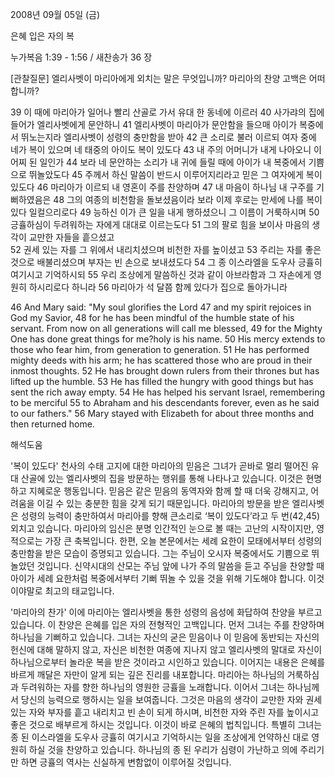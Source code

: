 2008년 09월 05일 (금)

은혜 입은 자의 복



누가복음 1:39 - 1:56 / 새찬송가 36 장


[관찰질문]
엘리사벳이 마리아에게 외치는 말은 무엇입니까? 
마리아의 찬양 고백은 어떠합니까? 

39 이 때에 마리아가 일어나 빨리 산골로 가서 유대 한 동네에 이르러 
40 사가랴의 집에 들어가 엘리사벳에게 문안하니 
41 엘리사벳이 마리아가 문안함을 들으매 아이가 복중에서 뛰노는지라 엘리사벳이 성령의 충만함을 받아 
42 큰 소리로 불러 이르되 여자 중에 네가 복이 있으며 네 태중의 아이도 복이 있도다 
43 내 주의 어머니가 내게 나아오니 이 어찌 된 일인가 
44 보라 네 문안하는 소리가 내 귀에 들릴 때에 아이가 내 복중에서 기쁨으로 뛰놀았도다 
45 주께서 하신 말씀이 반드시 이루어지리라고 믿은 그 여자에게 복이 있도다 
46 마리아가 이르되 내 영혼이 주를 찬양하며 
47 내 마음이 하나님 내 구주를 기뻐하였음은 
48 그의 여종의 비천함을 돌보셨음이라 보라 이제 후로는 만세에 나를 복이 있다 일컬으리로다 
49 능하신 이가 큰 일을 내게 행하셨으니 그 이름이 거룩하시며 
50 긍휼하심이 두려워하는 자에게 대대로 이르는도다 
51 그의 팔로 힘을 보이사 마음의 생각이 교만한 자들을 흩으셨고  
52 권세 있는 자를 그 위에서 내리치셨으며 비천한 자를 높이셨고 
53 주리는 자를 좋은 것으로 배불리셨으며 부자는 빈 손으로 보내셨도다 
54 그 종 이스라엘을 도우사 긍휼히 여기시고 기억하시되 
55 우리 조상에게 말씀하신 것과 같이 아브라함과 그 자손에게 영원히 하시리로다 하니라 
56 마리아가 석 달쯤 함께 있다가 집으로 돌아가니라 

46 And Mary said: "My soul glorifies the Lord 
47 and my spirit rejoices in God my Savior, 
48 for he has been mindful of the humble state of his servant. From now on all generations will call me blessed, 
49 for the Mighty One has done great things for me?holy is his name. 
50 His mercy extends to those who fear him, from generation to generation. 
51 He has performed mighty deeds with his arm; he has scattered those who are proud in their inmost thoughts. 
52 He has brought down rulers from their thrones but has lifted up the humble. 
53 He has filled the hungry with good things but has sent the rich away empty. 
54 He has helped his servant Israel, remembering to be merciful 
55 to Abraham and his descendants forever, even as he said to our fathers." 
56 Mary stayed with Elizabeth for about three months and then returned home.

해석도움





'복이 있도다'
 천사의 수태 고지에 대한 마리아의 믿음은 그녀가 곧바로 멀리 떨어진 유대 산골에 있는 엘리사벳의 집을 방문하는 행위를 통해 나타나고 있습니다. 이것은 현명하고 지혜로운 행동입니다. 믿음은 같은 믿음의 동역자와 함께 할 때 더욱 강해지고, 어려움을 이길 수 있는 충분한 힘을 갖게 되기 때문입니다. 마리아의 방문을 받은 엘리사벳은 성령의 능력이 충만하여서 마리아를 향해 큰소리로 ‘복이 있도다’라고 두 번(42,45) 외치고 있습니다. 마리아의 임신은 분명 인간적인 눈으로 볼 때는 고난의 시작이지만, 영적으로는 가장 큰 축복입니다. 한편, 오늘 본문에서는 세례 요한이 모태에서부터 성령의 충만함을 받은 모습이 증명되고 있습니다. 그는 주님이 오시자 복중에서도 기쁨으로 뛰놀았던 것입니다. 신약시대의 산모는 주님 앞에 나가 주의 말씀을 듣고 주님을 찬양할 때 아이가 세례 요한처럼 복중에서부터 기뻐 뛰놀 수 있을 것을 위해 기도해야 합니다. 이것이야말로 최고의 태교입니다. 

'마리아의 찬가'
 이에 마리아는 엘리사벳을 통한 성령의 음성에 화답하여 찬양을 부르고 있습니다. 이 찬양은 은혜를 입은 자의 전형적인 고백입니다. 먼저 그녀는 주를 찬양하며 하나님을 기뻐하고 있습니다. 그녀는 자신의 굳은 믿음이나 이 믿음에 동반되는 자신의 헌신에 대해 말하지 않고, 자신은 비천한 여종에 지나지 않고 엘리사벳의 말대로 자신이 하나님으로부터 놀라운 복을 받은 것이라고 시인하고 있습니다. 이어지는 내용은 은혜를 바르게 깨달은 자만이 알게 되는 깊은 진리를 내포합니다. 마리아는 하나님의 거룩하심과 두려워하는 자를 향한 하나님의 영원한 긍휼을 노래합니다. 이어서 그녀는 하나님께서 당신의 능력으로 행하시는 일을 보여줍니다. 그것은 마음의 생각이 교만한 자와 권세 있는 자와 부자를 흩고 내리치고 빈 손이 되게 하시며, 비천한 자와 주린 자를 높이시고 좋은 것으로 배부르게 하시는 것입니다. 이것이 바로 은혜의 법칙입니다. 특별히 그녀는 종 된 이스라엘을 도우사 긍휼히 여기시고 기억하시는 일을 조상에게 언약하신 대로 영원히 하실 것을 찬양하고 있습니다. 하나님의 종 된 우리가 심령이 가난하고 의에 주리기만 하면 긍휼의 역사는 신실하게 변함없이 이루어질 것입니다.